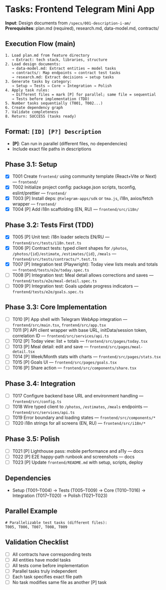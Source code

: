 # Tasks: Frontend Telegram Mini App

**Input**: Design documents from `/specs/001-description-i-am/`
**Prerequisites**: plan.md (required), research.md, data-model.md, contracts/

## Execution Flow (main)
```
1. Load plan.md from feature directory
   → Extract: tech stack, libraries, structure
2. Load design documents:
   → data-model.md: Extract entities → model tasks
   → contracts/: Map endpoints → contract test tasks
   → research.md: Extract decisions → setup tasks
3. Generate tasks by category:
   → Setup → Tests → Core → Integration → Polish
4. Apply task rules:
   → Different files = mark [P] for parallel; same file = sequential
   → Tests before implementation (TDD)
5. Number tasks sequentially (T001, T002...)
6. Create dependency graph
7. Validate completeness
8. Return: SUCCESS (tasks ready)
```

## Format: `[ID] [P?] Description`
- **[P]**: Can run in parallel (different files, no dependencies)
- Include exact file paths in descriptions

## Phase 3.1: Setup
- [x] T001 Create `frontend/` using community template (React+Vite or Next) — `frontend/`
- [x] T002 Initialize project config: package.json scripts, tsconfig, eslint/prettier — `frontend/`
- [x] T003 [P] Install deps: `@telegram-apps/sdk` or `tma.js`, i18n, axios/fetch wrapper — `frontend/`
- [x] T004 [P] Add i18n scaffolding (EN, RU) — `frontend/src/i18n/`

## Phase 3.2: Tests First (TDD)
- [x] T005 [P] Unit test: i18n loader selects EN/RU — `frontend/src/tests/i18n.test.ts`
- [x] T006 [P] Contract tests: typed client shapes for `/photos`, `/photos/{id}/estimate`, `/estimates/{id}`, `/meals` — `frontend/src/tests/contracts/*.test.ts`
- [x] T007 [P] Integration test (Playwright): Today view lists meals and totals — `frontend/tests/e2e/today.spec.ts`
- [ ] T008 [P] Integration test: Meal detail allows corrections and saves — `frontend/tests/e2e/meal-detail.spec.ts`
- [ ] T009 [P] Integration test: Goals update progress indicators — `frontend/tests/e2e/goals.spec.ts`

## Phase 3.3: Core Implementation
- [ ] T010 [P] App shell with Telegram WebApp integration — `frontend/src/main.tsx`, `frontend/src/app.tsx`
- [ ] T011 [P] API client wrapper with base URL, initData/session token, correlation ID — `frontend/src/services/api.ts`
- [ ] T012 [P] Today view: list + totals — `frontend/src/pages/today.tsx`
- [ ] T013 [P] Meal detail: edit and save — `frontend/src/pages/meal-detail.tsx`
- [ ] T014 [P] Week/Month stats with charts — `frontend/src/pages/stats.tsx`
- [ ] T015 [P] Goals UI — `frontend/src/pages/goals.tsx`
- [ ] T016 [P] Share action — `frontend/src/components/share.tsx`

## Phase 3.4: Integration
- [ ] T017 Configure backend base URL and environment handling — `frontend/src/config.ts`
- [ ] T018 Wire typed client to `/photos`, `/estimates`, `/meals` endpoints — `frontend/src/services/api.ts`
- [ ] T019 Error boundary and loading states — `frontend/src/components/*`
- [ ] T020 i18n strings for all screens (EN, RU) — `frontend/src/i18n/*`

## Phase 3.5: Polish
- [ ] T021 [P] Lighthouse pass: mobile performance and a11y — docs
- [ ] T022 [P] E2E happy-path runbook and screenshots — docs
- [ ] T023 [P] Update `frontend/README.md` with setup, scripts, deploy

## Dependencies
- Setup (T001–T004) → Tests (T005–T009) → Core (T010–T016) → Integration (T017–T020) → Polish (T021–T023)

## Parallel Example
```
# Parallelizable test tasks (different files):
T005, T006, T007, T008, T009
```

## Validation Checklist
- [ ] All contracts have corresponding tests
- [ ] All entities have model tasks
- [ ] All tests come before implementation
- [ ] Parallel tasks truly independent
- [ ] Each task specifies exact file path
- [ ] No task modifies same file as another [P] task

